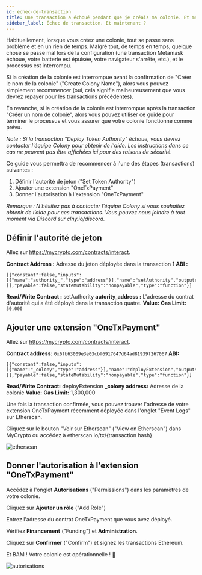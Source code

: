 ```yaml
---
id: echec-de-transaction
title: Une transaction a échoué pendant que je créais ma colonie. Et maintenant ?
sidebar_label: Échec de transaction. Et maintenant ?
---
```


Habituellement, lorsque vous créez une colonie, tout se passe sans problème et en un rien de temps. Malgré tout, de temps en temps, quelque chose se passe mal lors de la configuration (une transaction Metamask échoue, votre batterie est épuisée, votre navigateur s'arrête, etc.), et le processus est interrompu.

Si la création de la colonie est interrompue avant la confirmation de "Créer le nom de la colonie" ("Create Colony Name"), alors vous pouvez simplement recommencer (oui, cela signifie malheureusement que vous devrez repayer pour les transactions précédentes).

En revanche, si la création de la colonie est interrompue après la transaction "Créer un nom de colonie", alors vous pouvez utiliser ce guide pour terminer le processus et vous assurer que votre colonie fonctionne comme prévu.

*Note : Si la transaction "Deploy Token Authority" échoue, vous devrez contacter l'équipe Colony pour obtenir de l'aide. Les instructions dans ce cas ne peuvent pas être affichées ici pour des raisons de sécurité.*

Ce guide vous permettra de recommencer à l'une des étapes (transactions) suivantes :

1. Définir l'autorité de jeton ("Set Token Authority")
2. Ajouter une extension "OneTxPayment"
3. Donner l'autorisation à l'extension "OneTxPayment"

*Remarque : N’hésitez pas à contacter l’équipe Colony si vous souhaitez obtenir de l’aide pour ces transactions. Vous pouvez nous joindre à tout moment via Discord sur clny.io/discord.*

## Définir l'autorité de jeton
Allez sur https://mycrypto.com/contracts/interact.

**Contract Address :** Adresse du jeton déployée dans la transaction 1 **ABI :**
```
[{"constant":false,"inputs":[{"name":"authority_","type":"address"}],"name":"setAuthority","outputs":[],"payable":false,"stateMutability":"nonpayable","type":"function"}]
```
**Read/Write Contract :** setAuthority **autority_address :** L'adresse du contrat d'autorité qui a été déployé dans la transaction quatre. **Value:** **Gas Limit:** `50,000`



## Ajouter une extension "OneTxPayment"
Allez sur https://mycrypto.com/contracts/interact.

**Contract address:** `0x6fb63009e3e03cbf6917647d64ad81939f267067` **ABI:**
```
[{"constant":false,"inputs":[{"name":"_colony","type":"address"}],"name":"deployExtension","outputs":[],"payable":false,"stateMutability":"nonpayable","type":"function"}]
```
**Read/Write Contract:** deployExtension **_colony address:** Adresse de la colonie **Value:** **Gas Limit:** 1,300,000

Une fois la transaction confirmée, vous pouvez trouver l'adresse de votre extension OneTxPayment récemment déployée dans l'onglet "Event Logs" sur Etherscan.

Cliquez sur le bouton "Voir sur Etherscan" ("View on Etherscan") dans MyCrypto ou accédez à etherscan.io/tx/{transaction hash}

![etherscan](assets/failed-transaction/1.png)

## Donner l'autorisation à l'extension "OneTxPayment"
Accédez à l'onglet **Autorisations** ("Permissions") dans les paramètres de votre colonie.

Cliquez sur **Ajouter un rôle** ("Add Role")

Entrez l'adresse du contrat OneTxPayment que vous avez déployé.

Vérifiez **Financement** ("Funding") et **Administration**.

Cliquez sur **Confirmer** ("Confirm") et signez les transactions Ethereum.

Et BAM ! Votre colonie est opérationnelle ! 🎉

![autorisations](assets/failed-transaction/2.png)
